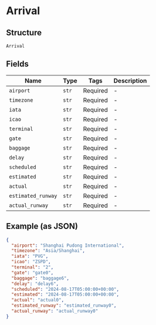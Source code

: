 
# Arrival

## Structure

`Arrival`

## Fields

| Name | Type | Tags | Description |
|  --- | --- | --- | --- |
| `airport` | `str` | Required | - |
| `timezone` | `str` | Required | - |
| `iata` | `str` | Required | - |
| `icao` | `str` | Required | - |
| `terminal` | `str` | Required | - |
| `gate` | `str` | Required | - |
| `baggage` | `str` | Required | - |
| `delay` | `str` | Required | - |
| `scheduled` | `str` | Required | - |
| `estimated` | `str` | Required | - |
| `actual` | `str` | Required | - |
| `estimated_runway` | `str` | Required | - |
| `actual_runway` | `str` | Required | - |

## Example (as JSON)

```json
{
  "airport": "Shanghai Pudong International",
  "timezone": "Asia/Shanghai",
  "iata": "PVG",
  "icao": "ZSPD",
  "terminal": "2",
  "gate": "gate0",
  "baggage": "baggage6",
  "delay": "delay6",
  "scheduled": "2024-08-17T05:00:00+00:00",
  "estimated": "2024-08-17T05:00:00+00:00",
  "actual": "actual0",
  "estimated_runway": "estimated_runway0",
  "actual_runway": "actual_runway0"
}
```


